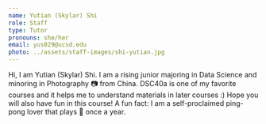 ```yaml
---
name: Yutian (Skylar) Shi
role: Staff
type: Tutor
pronouns: she/her
email: yus029@ucsd.edu
photo: ../assets/staff-images/shi-yutian.jpg
---
```

Hi, I am Yutian (Skylar) Shi. I am a rising junior majoring in Data Science and minoring in Photography 📷 from China. DSC40a is one of my favorite courses and it helps me to understand materials in later courses :) Hope you will also have fun in this course! A fun fact: I am a self-proclaimed ping-pong lover that plays 🏓️ once a year.